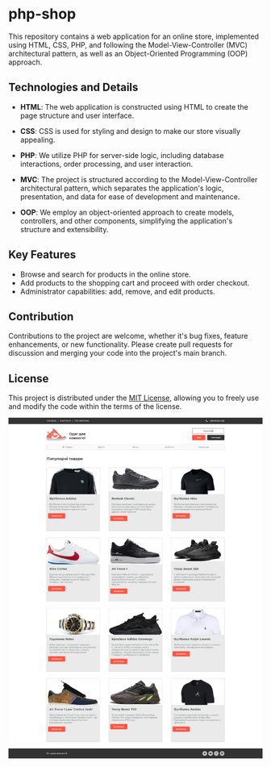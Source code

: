 # php-shop

This repository contains a web application for an online store, implemented using HTML, CSS, PHP, and following the Model-View-Controller (MVC) architectural pattern, as well as an Object-Oriented Programming (OOP) approach.

## Technologies and Details

- **HTML**: The web application is constructed using HTML to create the page structure and user interface.

- **CSS**: CSS is used for styling and design to make our store visually appealing.

- **PHP**: We utilize PHP for server-side logic, including database interactions, order processing, and user interaction.

- **MVC**: The project is structured according to the Model-View-Controller architectural pattern, which separates the application's logic, presentation, and data for ease of development and maintenance.

- **OOP**: We employ an object-oriented approach to create models, controllers, and other components, simplifying the application's structure and extensibility.

## Key Features

- Browse and search for products in the online store.
- Add products to the shopping cart and proceed with order checkout.
- Administrator capabilities: add, remove, and edit products.

## Contribution

Contributions to the project are welcome, whether it's bug fixes, feature enhancements, or new functionality. Please create pull requests for discussion and merging your code into the project's main branch.

## License

This project is distributed under the [MIT License](LICENSE), allowing you to freely use and modify the code within the terms of the license.

<img src="screencapture.png">
